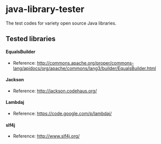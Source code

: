 # java-library-tester
The test codes for variety open source Java libraries.

## Tested libraries

#### EqualsBuilder
- Reference: http://commons.apache.org/proper/commons-lang/apidocs/org/apache/commons/lang3/builder/EqualsBuilder.html

#### Jackson
- Reference: http://jackson.codehaus.org/

#### Lambdaj
- Reference: https://code.google.com/p/lambdaj/

#### slf4j
- Reference: http://www.slf4j.org/
